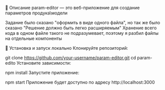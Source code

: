 📖 Описание
param-editor — это веб-приложение для создание параметров продука\модели

Задание было сказано "оформить в виде одного файла", но так же было сказано "Решение должно быть легко расширяемым"
Хранение всего кода в одном файле такого не подразумевает, поэтому я разбил файлы на отдельные компоненты

🔧 Установка и запуск локально
Клонируйте репозиторий:

git clone https://github.com/your-username/param-editor.git
cd param-edito
Установите зависимости:

npm install
Запустите приложение:

npm start
Приложение будет доступно по адресу http://localhost:3000
